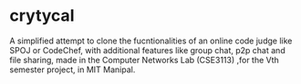 # crytycal
A simplified attempt to clone the fucntionalities of an online code judge like SPOJ or CodeChef, with additional features like group chat, p2p chat and file sharing, made in the Computer Networks Lab (CSE3113) ,for the Vth semester project, in MIT Manipal.  
